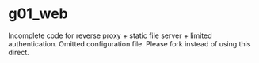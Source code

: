 # g01_web
Incomplete code for reverse proxy + static file server + limited authentication. Omitted configuration file. Please fork instead of using this direct.
